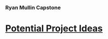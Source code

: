 ### Ryan Mullin Capstone
# [Potential Project Ideas](https://rdmullincyber.github.io/docs/potential)
